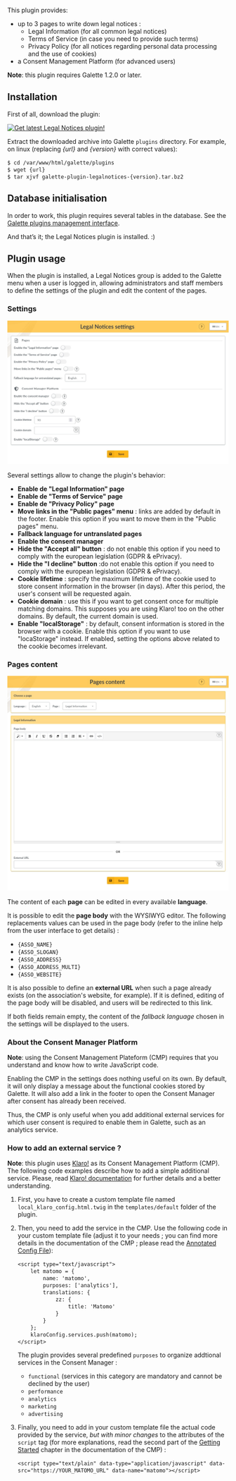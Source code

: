 This plugin provides:

* up to 3 pages to write down legal notices :
  - Legal Information (for all common legal notices)
  - Terms of Service (in case you need to provide such terms)
  - Privacy Policy (for all notices regarding personal data processing and the use of cookies)
* a Consent Management Platform (for advanced users)

**Note**: this plugin requires Galette 1.2.0 or later.

## Installation

First of all, download the plugin:

[![Get latest Legal Notices plugin!](https://img.shields.io/badge/1.0.0-LegalNotices-ffb619?style=for-the-badge&logo=php&logoColor=white&label=1.0.0-rc3&color=ffb619
)](https://github.com/gagnieray/plugin-legalnotices/releases/tag/1.0.0-rc3)

Extract the downloaded archive into Galette `plugins` directory. For example, on linux (replacing *{url}* and *{version}* with correct values):

```
$ cd /var/www/html/galette/plugins
$ wget {url}
$ tar xjvf galette-plugin-legalnotices-{version}.tar.bz2
```

## Database initialisation

In order to work, this plugin requires several tables in the database. See the [Galette plugins management interface](https://doc.galette.eu/en/master/plugins/index.html#plugins-managment).

And that’s it; the Legal Notices plugin is installed. :)

## Plugin usage

When the plugin is installed, a Legal Notices group is added to the Galette menu when a user is logged in, allowing administrators and staff members to define the settings of the plugin and edit the content of the pages.

### Settings

![Settings screen](images/settings.jpg)

Several settings allow to change the plugin's behavior:

* **Enable de "Legal Information" page**
* **Enable de "Terms of Service" page**
* **Enable de "Privacy Policy" page**
* **Move links in the "Public pages" menu** : links are added by default in the footer. Enable this option if you want to move them in the "Public pages" menu.
* **Fallback language for untranslated pages**
* **Enable the consent manager**
* **Hide the "Accept all" button** : do not enable this option if you need to comply with the european legislation (GDPR & ePrivacy).
* **Hide the "I decline" button** :do not enable this option if you need to comply with the european legislation (GDPR & ePrivacy).
* **Cookie lifetime** : specify the maximum lifetime of the cookie used to store consent information in the browser (in days). After this period, the user's consent will be requested again.
* **Cookie domain** : use this if you want to get consent once for multiple matching domains. This supposes you are using Klaro! too on the other domains. By default, the current domain is used.
* **Enable "localStorage"** : by default, consent information is stored in the browser with a cookie. Enable this option if you want to use "locaStorage" instead. If enabled, setting the options above related to the cookie becomes irrelevant.

### Pages content

![Pages content screen](images/content.jpg)

The content of each **page** can be edited in every available **language**.

It is possible to edit the **page body** with the WYSIWYG editor. The following replacements values can be used in the page body (refer to the inline help from the user interface to get details) :

* `{ASSO_NAME}`
* `{ASSO_SLOGAN}`
* `{ASSO_ADDRESS}`
* `{ASSO_ADDRESS_MULTI}`
* `{ASSO_WEBSITE}`

It is also possible to define an **external URL** when such a page already exists (on the association's website, for example). If it is defined, editing of the page body will be disabled, and users will be redirected to this link.

If both fields remain empty, the content of the *fallback language* chosen in the settings will be displayed to the users.

### About the Consent Manager Platform

**Note**: using the Consent Management Plateform (CMP) requires that you understand and know how to write JavaScript code.

Enabling the CMP in the settings does nothing useful on its own. By default, it will only display a message about the functional cookies stored by Galette. It will also add a link in the footer to open the Consent Manager after consent has already been received.

Thus, the CMP is only useful when you add additional external services for which user consent is required to enable them in Galette, such as an analytics service.

### How to add an external service ?

**Note**: this plugin uses [Klaro!](https://github.com/klaro-org/klaro-js) as its Consent Management Platform (CMP). The following code examples describe how to add a simple additional service. Please, read [Klaro! documentation](https://klaro.org/docs/) for further details and a better understanding.

1. First, you have to create a custom template file named `local_klaro_config.html.twig` in the `templates/default` folder of the plugin.

2. Then, you need to add the service in the CMP. Use the following code in your custom template file (adjust it to your needs ; you can find more details in the documentation of the CMP ; please read the [Annotated Config File](https://klaro.org/docs/integration/annotated-configuration)):

   ```
   <script type="text/javascript">
       let matomo = {
           name: 'matomo',
           purposes: ['analytics'],
           translations: {
               zz: {
                   title: 'Matomo'
               }
           }
       };
       klaroConfig.services.push(matomo);
   </script>
   ```

   The plugin provides several predefined `purposes` to organize addtional services in the Consent Manager :

   * `functional` (services in this category are mandatory and cannot be declined by the user)
   * `performance`
   * `analytics`
   * `marketing`
   * `advertising`

3. Finally, you need to add in your custom template file the actual code provided by the service, *but with minor changes* to the attributes of the `script` tag (for more explanations, read the second part of the [Getting Started](https://klaro.org/docs/getting-started) chapter in the documentation of the CMP) :

   ```
   <script type="text/plain" data-type="application/javascript" data-src="https://YOUR_MATOMO_URL" data-name="matomo"></script>
   ```
